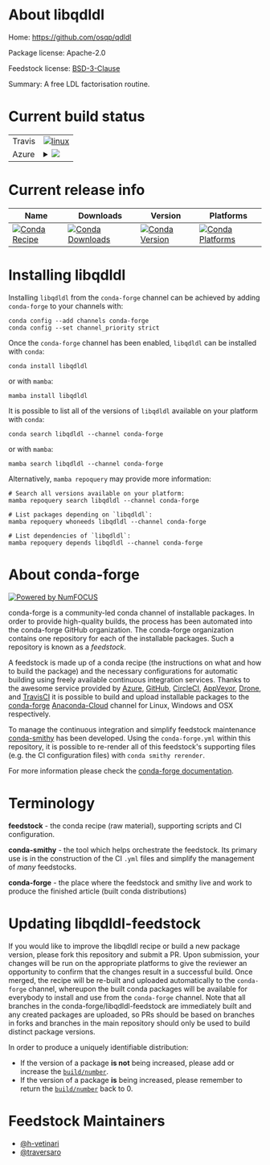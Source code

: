 About libqdldl
==============

Home: https://github.com/osqp/qdldl

Package license: Apache-2.0

Feedstock license: [BSD-3-Clause](https://github.com/conda-forge/libqdldl-feedstock/blob/main/LICENSE.txt)

Summary: A free LDL factorisation routine.

Current build status
====================


<table><tr>
    <td>Travis</td>
    <td>
      <a href="https://app.travis-ci.com/conda-forge/libqdldl-feedstock">
        <img alt="linux" src="https://img.shields.io/travis/com/conda-forge/libqdldl-feedstock/main.svg?label=Linux">
      </a>
    </td>
  </tr>
    
  <tr>
    <td>Azure</td>
    <td>
      <details>
        <summary>
          <a href="https://dev.azure.com/conda-forge/feedstock-builds/_build/latest?definitionId=13005&branchName=main">
            <img src="https://dev.azure.com/conda-forge/feedstock-builds/_apis/build/status/libqdldl-feedstock?branchName=main">
          </a>
        </summary>
        <table>
          <thead><tr><th>Variant</th><th>Status</th></tr></thead>
          <tbody><tr>
              <td>linux_64</td>
              <td>
                <a href="https://dev.azure.com/conda-forge/feedstock-builds/_build/latest?definitionId=13005&branchName=main">
                  <img src="https://dev.azure.com/conda-forge/feedstock-builds/_apis/build/status/libqdldl-feedstock?branchName=main&jobName=linux&configuration=linux_64_" alt="variant">
                </a>
              </td>
            </tr><tr>
              <td>linux_aarch64</td>
              <td>
                <a href="https://dev.azure.com/conda-forge/feedstock-builds/_build/latest?definitionId=13005&branchName=main">
                  <img src="https://dev.azure.com/conda-forge/feedstock-builds/_apis/build/status/libqdldl-feedstock?branchName=main&jobName=linux&configuration=linux_aarch64_" alt="variant">
                </a>
              </td>
            </tr><tr>
              <td>linux_ppc64le</td>
              <td>
                <a href="https://dev.azure.com/conda-forge/feedstock-builds/_build/latest?definitionId=13005&branchName=main">
                  <img src="https://dev.azure.com/conda-forge/feedstock-builds/_apis/build/status/libqdldl-feedstock?branchName=main&jobName=linux&configuration=linux_ppc64le_" alt="variant">
                </a>
              </td>
            </tr><tr>
              <td>osx_64</td>
              <td>
                <a href="https://dev.azure.com/conda-forge/feedstock-builds/_build/latest?definitionId=13005&branchName=main">
                  <img src="https://dev.azure.com/conda-forge/feedstock-builds/_apis/build/status/libqdldl-feedstock?branchName=main&jobName=osx&configuration=osx_64_" alt="variant">
                </a>
              </td>
            </tr><tr>
              <td>osx_arm64</td>
              <td>
                <a href="https://dev.azure.com/conda-forge/feedstock-builds/_build/latest?definitionId=13005&branchName=main">
                  <img src="https://dev.azure.com/conda-forge/feedstock-builds/_apis/build/status/libqdldl-feedstock?branchName=main&jobName=osx&configuration=osx_arm64_" alt="variant">
                </a>
              </td>
            </tr><tr>
              <td>win_64</td>
              <td>
                <a href="https://dev.azure.com/conda-forge/feedstock-builds/_build/latest?definitionId=13005&branchName=main">
                  <img src="https://dev.azure.com/conda-forge/feedstock-builds/_apis/build/status/libqdldl-feedstock?branchName=main&jobName=win&configuration=win_64_" alt="variant">
                </a>
              </td>
            </tr>
          </tbody>
        </table>
      </details>
    </td>
  </tr>
</table>

Current release info
====================

| Name | Downloads | Version | Platforms |
| --- | --- | --- | --- |
| [![Conda Recipe](https://img.shields.io/badge/recipe-libqdldl-green.svg)](https://anaconda.org/conda-forge/libqdldl) | [![Conda Downloads](https://img.shields.io/conda/dn/conda-forge/libqdldl.svg)](https://anaconda.org/conda-forge/libqdldl) | [![Conda Version](https://img.shields.io/conda/vn/conda-forge/libqdldl.svg)](https://anaconda.org/conda-forge/libqdldl) | [![Conda Platforms](https://img.shields.io/conda/pn/conda-forge/libqdldl.svg)](https://anaconda.org/conda-forge/libqdldl) |

Installing libqdldl
===================

Installing `libqdldl` from the `conda-forge` channel can be achieved by adding `conda-forge` to your channels with:

```
conda config --add channels conda-forge
conda config --set channel_priority strict
```

Once the `conda-forge` channel has been enabled, `libqdldl` can be installed with `conda`:

```
conda install libqdldl
```

or with `mamba`:

```
mamba install libqdldl
```

It is possible to list all of the versions of `libqdldl` available on your platform with `conda`:

```
conda search libqdldl --channel conda-forge
```

or with `mamba`:

```
mamba search libqdldl --channel conda-forge
```

Alternatively, `mamba repoquery` may provide more information:

```
# Search all versions available on your platform:
mamba repoquery search libqdldl --channel conda-forge

# List packages depending on `libqdldl`:
mamba repoquery whoneeds libqdldl --channel conda-forge

# List dependencies of `libqdldl`:
mamba repoquery depends libqdldl --channel conda-forge
```


About conda-forge
=================

[![Powered by
NumFOCUS](https://img.shields.io/badge/powered%20by-NumFOCUS-orange.svg?style=flat&colorA=E1523D&colorB=007D8A)](https://numfocus.org)

conda-forge is a community-led conda channel of installable packages.
In order to provide high-quality builds, the process has been automated into the
conda-forge GitHub organization. The conda-forge organization contains one repository
for each of the installable packages. Such a repository is known as a *feedstock*.

A feedstock is made up of a conda recipe (the instructions on what and how to build
the package) and the necessary configurations for automatic building using freely
available continuous integration services. Thanks to the awesome service provided by
[Azure](https://azure.microsoft.com/en-us/services/devops/), [GitHub](https://github.com/),
[CircleCI](https://circleci.com/), [AppVeyor](https://www.appveyor.com/),
[Drone](https://cloud.drone.io/welcome), and [TravisCI](https://travis-ci.com/)
it is possible to build and upload installable packages to the
[conda-forge](https://anaconda.org/conda-forge) [Anaconda-Cloud](https://anaconda.org/)
channel for Linux, Windows and OSX respectively.

To manage the continuous integration and simplify feedstock maintenance
[conda-smithy](https://github.com/conda-forge/conda-smithy) has been developed.
Using the ``conda-forge.yml`` within this repository, it is possible to re-render all of
this feedstock's supporting files (e.g. the CI configuration files) with ``conda smithy rerender``.

For more information please check the [conda-forge documentation](https://conda-forge.org/docs/).

Terminology
===========

**feedstock** - the conda recipe (raw material), supporting scripts and CI configuration.

**conda-smithy** - the tool which helps orchestrate the feedstock.
                   Its primary use is in the construction of the CI ``.yml`` files
                   and simplify the management of *many* feedstocks.

**conda-forge** - the place where the feedstock and smithy live and work to
                  produce the finished article (built conda distributions)


Updating libqdldl-feedstock
===========================

If you would like to improve the libqdldl recipe or build a new
package version, please fork this repository and submit a PR. Upon submission,
your changes will be run on the appropriate platforms to give the reviewer an
opportunity to confirm that the changes result in a successful build. Once
merged, the recipe will be re-built and uploaded automatically to the
`conda-forge` channel, whereupon the built conda packages will be available for
everybody to install and use from the `conda-forge` channel.
Note that all branches in the conda-forge/libqdldl-feedstock are
immediately built and any created packages are uploaded, so PRs should be based
on branches in forks and branches in the main repository should only be used to
build distinct package versions.

In order to produce a uniquely identifiable distribution:
 * If the version of a package **is not** being increased, please add or increase
   the [``build/number``](https://docs.conda.io/projects/conda-build/en/latest/resources/define-metadata.html#build-number-and-string).
 * If the version of a package **is** being increased, please remember to return
   the [``build/number``](https://docs.conda.io/projects/conda-build/en/latest/resources/define-metadata.html#build-number-and-string)
   back to 0.

Feedstock Maintainers
=====================

* [@h-vetinari](https://github.com/h-vetinari/)
* [@traversaro](https://github.com/traversaro/)


